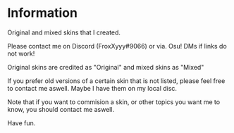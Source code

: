 # Information
Original and mixed skins that I created.

Please contact me on Discord (FroxXyyy#9066) or via. Osu! DMs if links do not work!

Original skins are credited as "Original" and mixed skins as "Mixed"

If you prefer old versions of a certain skin that is not listed, please feel free to contact me aswell. Maybe I have them on my local disc.

Note that if you want to commision a skin, or other topics you want me to know, you should contact me aswell.

Have fun.
